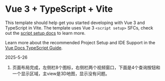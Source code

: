 # Vue 3 + TypeScript + Vite

This template should help get you started developing with Vue 3 and TypeScript in Vite. The template uses Vue 3 `<script setup>` SFCs, check out the [script setup docs](https://v3.vuejs.org/api/sfc-script-setup.html#sfc-script-setup) to learn more.

Learn more about the recommended Project Setup and IDE Support in the [Vue Docs TypeScript Guide](https://vuejs.org/guide/typescript/overview.html#project-setup).


2025-5-26
1. 页面布局完成，左侧栏8个图标，右侧栏两个视频窗口，下面是4个查询按钮和一个显示区域，主view是3D地图，显示没有问题。
